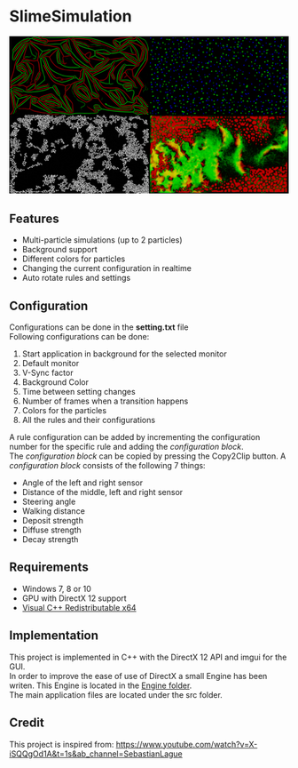# SlimeSimulation

![Examples](SlimeSimulationExamples.png)

## Features
* Multi-particle simulations (up to 2 particles)
* Background support
* Different colors for particles
* Changing the current configuration in realtime
* Auto rotate rules and settings

## Configuration
Configurations can be done in the **setting.txt** file\
Following configurations can be done:
1. Start application in background for the selected monitor
2. Default monitor
3. V-Sync factor
4. Background Color
5. Time between setting changes
6. Number of frames when a transition happens
7. Colors for the particles
8. All the rules and their configurations

A rule configuration can be added by incrementing the configuration number for the specific rule and adding the *configuration block*.\
The *configuration block* can be copied by pressing the Copy2Clip button.
A *configuration block* consists of the following 7 things:
* Angle of the left and right sensor
* Distance of the middle, left and right sensor
* Steering angle
* Walking distance
* Deposit strength
* Diffuse strength
* Decay strength

## Requirements

* Windows 7, 8 or 10
* GPU with DirectX 12 support
* [Visual C++ Redistributable x64](https://support.microsoft.com/de-de/topic/aktuelle-unterst%C3%BCtzte-downloads-f%C3%BCr-visual-c-2647da03-1eea-4433-9aff-95f26a218cc0)

## Implementation

This project is implemented in C++ with the DirectX 12 API and imgui for the GUI.\
In order to improve the ease of use of DirectX a small Engine has been writen. This Engine is located in the [Engine folder](SlimeSimulation/Engine).\
The main application files are located under the src folder.

## Credit
This project is inspired from:
https://www.youtube.com/watch?v=X-iSQQgOd1A&t=1s&ab_channel=SebastianLague
